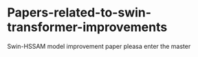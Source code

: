 # Papers-related-to-swin-transformer-improvements
Swin-HSSAM model improvement paper
pleasa enter the master
